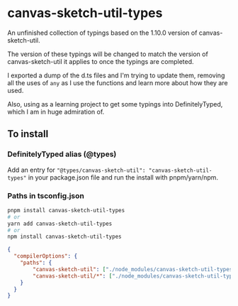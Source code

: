 canvas-sketch-util-types
========================

An unfinished collection of typings based on the 1.10.0 version of canvas-sketch-util.

The version of these typings will be changed to match the version of canvas-sketch-util it applies to once the typings are completed. 

I exported a dump of the d.ts files and I'm trying to update them, removing all the uses of `any` as I use the functions and learn more about how they are used.

Also, using as a learning project to get some typings into DefinitelyTyped, which I am in huge admiration of.

## To install

### DefinitelyTyped alias (@types)

Add an entry for `"@types/canvas-sketch-util": "canvas-sketch-util-types"` in your package.json file and run the install with pnpm/yarn/npm.

### Paths in tsconfig.json

```bash
pnpm install canvas-sketch-util-types
# or
yarn add canvas-sketch-util-types
# or
npm install canvas-sketch-util-types
```

```json
{
  "compilerOptions": {
    "paths": {
        "canvas-sketch-util": ["./node_modules/canvas-sketch-util-types"],
        "canvas-sketch-util/*": ["./node_modules/canvas-sketch-util-types/*"]
    }
  }
}
```
